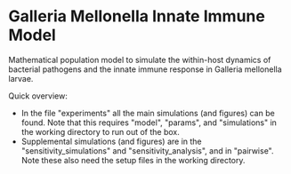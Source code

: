 # Galleria Mellonella Innate Immune Model

Mathematical population model to simulate the within-host dynamics of bacterial pathogens and the innate immune response in Galleria mellonella larvae.

Quick overview:
- In the file "experiments" all the main simulations (and figures) can be found. Note that this requires "model", "params", and "simulations" in the working directory to run out of the box. 
- Supplemental simulations (and figures) are in the "sensitivity_simulations" and "sensitivity_analysis", and in "pairwise". Note these also need the setup files in the working directory.
